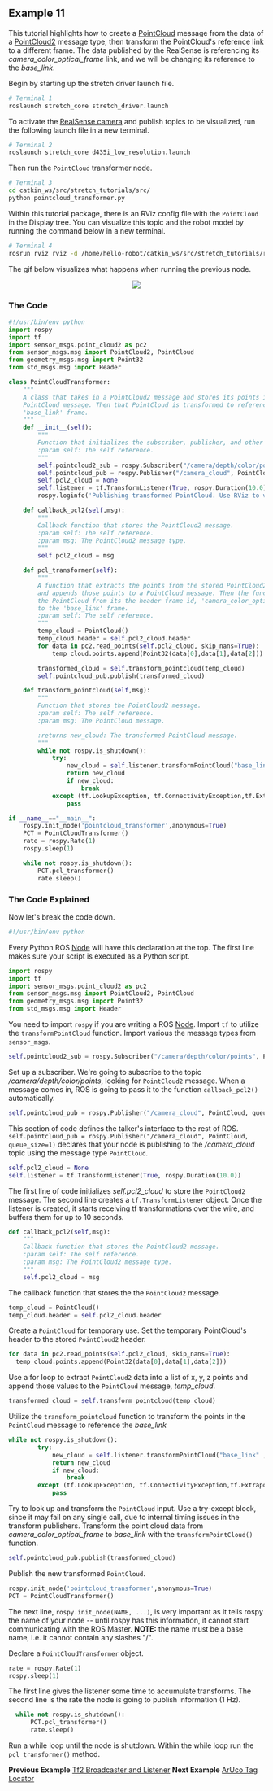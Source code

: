 ## Example 11

This tutorial highlights how to create a [PointCloud](http://docs.ros.org/en/melodic/api/sensor_msgs/html/msg/PointCloud.html) message from the data of a [PointCloud2](http://docs.ros.org/en/noetic/api/sensor_msgs/html/msg/PointCloud2.html) message type, then transform the PointCloud's reference link to a different frame. The data published by the RealSense is referencing its *camera_color_optical_frame* link, and we will be changing its reference to the *base_link*.

Begin by starting up the stretch driver launch file.

```bash
# Terminal 1
roslaunch stretch_core stretch_driver.launch
```
To activate the [RealSense camera](https://www.intelrealsense.com/depth-camera-d435i/) and publish topics to be visualized, run the following launch file in a new terminal.

```bash
# Terminal 2
roslaunch stretch_core d435i_low_resolution.launch
```
Then run the `PointCloud` transformer node.

```bash
# Terminal 3
cd catkin_ws/src/stretch_tutorials/src/
python pointcloud_transformer.py
```
Within this tutorial package, there is an RViz config file with the `PointCloud` in the Display tree. You can visualize this topic and the robot model by running the command below in a new terminal.

```bash
# Terminal 4
rosrun rviz rviz -d /home/hello-robot/catkin_ws/src/stretch_tutorials/rviz/PointCloud_transformer_example.rviz
```
The gif below visualizes what happens when running the previous node.

<p align="center">
  <img src="images/PointCloud_transformer.gif"/>
</p>



### The Code

```python
#!/usr/bin/env python
import rospy
import tf
import sensor_msgs.point_cloud2 as pc2
from sensor_msgs.msg import PointCloud2, PointCloud
from geometry_msgs.msg import Point32
from std_msgs.msg import Header

class PointCloudTransformer:
    """
    A class that takes in a PointCloud2 message and stores its points into a
    PointCloud message. Then that PointCloud is transformed to reference the
    'base_link' frame.
    """
    def __init__(self):
        """
        Function that initializes the subscriber, publisher, and other variables.
        :param self: The self reference.
        """
        self.pointcloud2_sub = rospy.Subscriber("/camera/depth/color/points", PointCloud2, self.callback_pcl2, queue_size=1)
        self.pointcloud_pub = rospy.Publisher("/camera_cloud", PointCloud, queue_size=1)
        self.pcl2_cloud = None
        self.listener = tf.TransformListener(True, rospy.Duration(10.0))
        rospy.loginfo('Publishing transformed PointCloud. Use RViz to visualize')

    def callback_pcl2(self,msg):
        """
        Callback function that stores the PointCloud2 message.
        :param self: The self reference.
        :param msg: The PointCloud2 message type.
        """
        self.pcl2_cloud = msg

    def pcl_transformer(self):
        """
        A function that extracts the points from the stored PointCloud2 message
        and appends those points to a PointCloud message. Then the function transforms
        the PointCloud from its the header frame id, 'camera_color_optical_frame'
        to the 'base_link' frame.
        :param self: The self reference.
        """
        temp_cloud = PointCloud()
        temp_cloud.header = self.pcl2_cloud.header
        for data in pc2.read_points(self.pcl2_cloud, skip_nans=True):
            temp_cloud.points.append(Point32(data[0],data[1],data[2]))

        transformed_cloud = self.transform_pointcloud(temp_cloud)
        self.pointcloud_pub.publish(transformed_cloud)

    def transform_pointcloud(self,msg):
        """
        Function that stores the PointCloud2 message.
        :param self: The self reference.
        :param msg: The PointCloud message.

        :returns new_cloud: The transformed PointCloud message.
        """
        while not rospy.is_shutdown():
            try:
                new_cloud = self.listener.transformPointCloud("base_link" ,msg)
                return new_cloud
                if new_cloud:
                    break
            except (tf.LookupException, tf.ConnectivityException,tf.ExtrapolationException):
                pass

if __name__=="__main__":
    rospy.init_node('pointcloud_transformer',anonymous=True)
    PCT = PointCloudTransformer()
    rate = rospy.Rate(1)
    rospy.sleep(1)

    while not rospy.is_shutdown():
        PCT.pcl_transformer()
        rate.sleep()
```

### The Code Explained
Now let's break the code down.

```python
#!/usr/bin/env python
```
Every Python ROS [Node](http://wiki.ros.org/Nodes) will have this declaration at the top. The first line makes sure your script is executed as a Python script.

```python
import rospy
import tf
import sensor_msgs.point_cloud2 as pc2
from sensor_msgs.msg import PointCloud2, PointCloud
from geometry_msgs.msg import Point32
from std_msgs.msg import Header
```
You need to import `rospy` if you are writing a ROS [Node](http://wiki.ros.org/Nodes). Import `tf` to utilize the `transformPointCloud` function. Import various the message types from `sensor_msgs`.

```python
self.pointcloud2_sub = rospy.Subscriber("/camera/depth/color/points", PointCloud2, self.callback_pcl2, queue_size=1)
```
Set up a subscriber.  We're going to subscribe to the topic */camera/depth/color/points*, looking for `PointCloud2` message.  When a message comes in, ROS is going to pass it to the function `callback_pcl2()` automatically.

```python
self.pointcloud_pub = rospy.Publisher("/camera_cloud", PointCloud, queue_size=1)
```
This section of code defines the talker's interface to the rest of ROS. `self.pointcloud_pub = rospy.Publisher("/camera_cloud", PointCloud, queue_size=1)` declares that your node is publishing to the */camera_cloud* topic using the message type `PointCloud`.

```python
self.pcl2_cloud = None
self.listener = tf.TransformListener(True, rospy.Duration(10.0))
```
The first line of code initializes *self.pcl2_cloud* to store the `PointCloud2` message. The second line creates a `tf.TransformListener` object. Once the listener is created, it starts receiving tf transformations over the wire, and buffers them for up to 10 seconds.

```python
def callback_pcl2(self,msg):
    """
    Callback function that stores the PointCloud2 message.
    :param self: The self reference.
    :param msg: The PointCloud2 message type.
    """
    self.pcl2_cloud = msg
```
The callback function that stores the the `PointCloud2` message.

```python
temp_cloud = PointCloud()
temp_cloud.header = self.pcl2_cloud.header
```
Create a `PointCloud` for temporary use. Set the temporary PointCloud's header to the stored `PointCloud2` header.

```python
for data in pc2.read_points(self.pcl2_cloud, skip_nans=True):
  temp_cloud.points.append(Point32(data[0],data[1],data[2]))
```
Use a for loop to extract `PointCloud2` data into a list of x, y, z points and append those values to the `PointCloud` message, *temp_cloud*.

```python
transformed_cloud = self.transform_pointcloud(temp_cloud)
```
Utilize the `transform_pointcloud` function to transform the points in the `PointCloud` message to reference the *base_link*

```python
while not rospy.is_shutdown():
        try:
            new_cloud = self.listener.transformPointCloud("base_link" ,msg)
            return new_cloud
            if new_cloud:
                break
        except (tf.LookupException, tf.ConnectivityException,tf.ExtrapolationException):
            pass
```
Try to look up and transform the `PointCloud` input. Use a try-except block, since it may fail on any single call, due to internal timing issues in the transform publishers. Transform the point cloud data from *camera_color_optical_frame* to *base_link* with the `transformPointCloud()` function.

```python
self.pointcloud_pub.publish(transformed_cloud)
```
Publish the new transformed `PointCloud`.

```python
rospy.init_node('pointcloud_transformer',anonymous=True)
PCT = PointCloudTransformer()

```
The next line, `rospy.init_node(NAME, ...)`, is very important as it tells rospy the name of your node -- until rospy has this information, it cannot start communicating with the ROS Master. **NOTE:** the name must be a base name, i.e. it cannot contain any slashes "/".

Declare a `PointCloudTransformer` object.

```python
rate = rospy.Rate(1)
rospy.sleep(1)
```
The first line gives the listener some time to accumulate transforms. The second line is the rate the node is going to publish information (1 Hz).

```python
  while not rospy.is_shutdown():
      PCT.pcl_transformer()
      rate.sleep()
```
Run a while loop until the node is shutdown. Within the while loop run the `pcl_transformer()` method.

**Previous Example** [Tf2 Broadcaster and Listener](example_10.md)
**Next Example** [ArUco Tag Locator](example_12.md)
